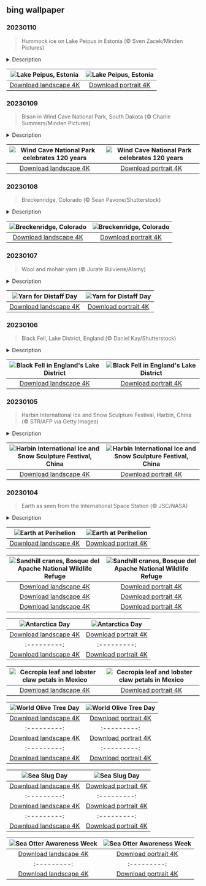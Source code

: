 ## bing wallpaper

### 20230110

> Hummock ice on Lake Peipus in Estonia (© Sven Zacek/Minden Pictures)

<details>
<summary>Description</summary>

> Lake Peipus, the fifth-largest lake in Europe, dates back hundreds of millions of years to the Paleozoic Era and is known for its sand dunes, which can 'sing' when the wind blows just right. In the winter the frozen lake surface may feature ice hummocks, as seen in this image. The hummocks are caused by slow, uneven pressure in the ice pack.
> 
> 
> 
> 

</details>

| ![Lake Peipus, Estonia](https://cn.bing.com/th?id=OHR.HummockIce_EN-US4606231645_UHD.jpg&pid=hp&w=400&h=224&rs=1&c=4) | ![Lake Peipus, Estonia](https://cn.bing.com/th?id=OHR.HummockIce_EN-US4606231645_1080x1920.jpg&pid=hp&w=155&h=315&rs=1&c=4) |
|:---------:|:---------:|
| [Download landscape 4K](https://cn.bing.com/th?id=OHR.HummockIce_EN-US4606231645_UHD.jpg) | [Download portrait 4K](https://cn.bing.com/th?id=OHR.HummockIce_EN-US4606231645_1080x1920.jpg) |

### 20230109

> Bison in Wind Cave National Park, South Dakota (© Charlie Summers/Minden Pictures)

<details>
<summary>Description</summary>

> Between the more famous national parks of Yellowstone and the Badlands lies Wind Cave National Park in South Dakota. Established 120 years ago, this national park is home to one of only four wild herds of genetically pure bison in North America. The two in our image are the descendants of 20 bison saved from slaughter by conservationists in the early 1900s. At the time, fewer than 1,000 wild bison were left alive out of a population that once numbered 50 million. Above ground, the park is the largest grass prairie in the country. Below ground lies one of the most extensive cave systems in the world. As the weather above changes, air flows into and out of the caves creating the wind for which the park was named.
> 
> 
> 
> 

</details>

| ![Wind Cave National Park celebrates 120 years](https://cn.bing.com/th?id=OHR.BisonWindCave_EN-US4537340482_UHD.jpg&pid=hp&w=400&h=224&rs=1&c=4) | ![Wind Cave National Park celebrates 120 years](https://cn.bing.com/th?id=OHR.BisonWindCave_EN-US4537340482_1080x1920.jpg&pid=hp&w=155&h=315&rs=1&c=4) |
|:---------:|:---------:|
| [Download landscape 4K](https://cn.bing.com/th?id=OHR.BisonWindCave_EN-US4537340482_UHD.jpg) | [Download portrait 4K](https://cn.bing.com/th?id=OHR.BisonWindCave_EN-US4537340482_1080x1920.jpg) |

### 20230108

> Breckenridge, Colorado (© Sean Pavone/Shutterstock)

<details>
<summary>Description</summary>

> Gold mining put this Rocky Mountain town on the map in the 1860s, but today the real gold is the powdery snow that falls liberally on the slopes that surround the town. Breckenridge is one of Colorado's premier ski and snowboard destinations. The resort has 35 lifts servicing five peaks and 2,900 acres of terrain. The visitors—who also arrive in the summer to fish, cycle, and paddle—easily outnumber the 5,000 residents of this quaint village. The gold mines have long shut down, apart from hosting visits from tourists. The enduring value of Breckenridge is its natural beauty.
> 
> 
> 
> 

</details>

| ![Breckenridge, Colorado](https://cn.bing.com/th?id=OHR.Breckenridge_EN-US4460042968_UHD.jpg&pid=hp&w=400&h=224&rs=1&c=4) | ![Breckenridge, Colorado](https://cn.bing.com/th?id=OHR.Breckenridge_EN-US4460042968_1080x1920.jpg&pid=hp&w=155&h=315&rs=1&c=4) |
|:---------:|:---------:|
| [Download landscape 4K](https://cn.bing.com/th?id=OHR.Breckenridge_EN-US4460042968_UHD.jpg) | [Download portrait 4K](https://cn.bing.com/th?id=OHR.Breckenridge_EN-US4460042968_1080x1920.jpg) |

### 20230107

> Wool and mohair yarn (© Jurate Buiviene/Alamy)

<details>
<summary>Description</summary>

> We're showcasing gorgeous soft wool and mohair yarn because today is Distaff Day, a celebration that dates back to medieval times. Truth be told, we're not convinced that it's really cause for celebration, since it marked women's return to spinning work after Christmas, following 12 blissful, chore-free days.
> 
> The distaff is a tool that predates the invention of the spinning wheel. It holds wool neatly in place before it's spun on the spindle. Distaff Day symbolizes women's vital role in producing textiles for their communities and, just like the distaff, keeping everything in order and running smoothly.
> 
> 

</details>

| ![Yarn for Distaff Day](https://cn.bing.com/th?id=OHR.Mohair_EN-US4379797092_UHD.jpg&pid=hp&w=400&h=224&rs=1&c=4) | ![Yarn for Distaff Day](https://cn.bing.com/th?id=OHR.Mohair_EN-US4379797092_1080x1920.jpg&pid=hp&w=155&h=315&rs=1&c=4) |
|:---------:|:---------:|
| [Download landscape 4K](https://cn.bing.com/th?id=OHR.Mohair_EN-US4379797092_UHD.jpg) | [Download portrait 4K](https://cn.bing.com/th?id=OHR.Mohair_EN-US4379797092_1080x1920.jpg) |

### 20230106

> Black Fell, Lake District, England (© Daniel Kay/Shutterstock)

<details>
<summary>Description</summary>

> Today's lovely landscape requires a slight bit of explanation. We're at Black Fell, which can be found in the Lake District of England. The term 'fell' originates from the Old Norse term for mountain, but it mostly applies to high, barren areas and, in the Lake District specifically, the area was usually uncultivated and used for grazing. Black Fell, which is a little over 1,000 feet high, has some acclaim, having been mentioned in Alfred Wainwright's 'Pictorial Guide to the Lakeland Fells' as a prime viewing area. No matter which direction you gaze, you're sure to see something wonderful.
> 
> 
> 
> 

</details>

| ![Black Fell in England's Lake District](https://cn.bing.com/th?id=OHR.BlackFell_EN-US4276698070_UHD.jpg&pid=hp&w=400&h=224&rs=1&c=4) | ![Black Fell in England's Lake District](https://cn.bing.com/th?id=OHR.BlackFell_EN-US4276698070_1080x1920.jpg&pid=hp&w=155&h=315&rs=1&c=4) |
|:---------:|:---------:|
| [Download landscape 4K](https://cn.bing.com/th?id=OHR.BlackFell_EN-US4276698070_UHD.jpg) | [Download portrait 4K](https://cn.bing.com/th?id=OHR.BlackFell_EN-US4276698070_1080x1920.jpg) |

### 20230105

> Harbin International Ice and Snow Sculpture Festival, Harbin, China (© STR/AFP via Getty Images)

<details>
<summary>Description</summary>

> The Harbin International Ice and Snow Sculpture Festival, in China's Heilongjiang province, begins today with all the spectacle and fanfare you'd expect from the world's largest festival of its kind. Big, bold, and beautiful, the event features more than 2,000 ice sculptures made from 240,000 cubic yards of ice collected by nearly a thousand workers from the nearby Songhua River. Many of the sculptures are illuminated with colored lights, creating a vibrant, glowing world of ice. It's estimated the colorful sights attract more than 18 million visitors each year. The event, which runs through late February, also features alpine skiing, cold water swimming in the aforementioned Songhua, as well as a festive ice lantern show.
> 
> 
> 
> 

</details>

| ![Harbin International Ice and Snow Sculpture Festival, China](https://cn.bing.com/th?id=OHR.HIISSF_EN-US4182845947_UHD.jpg&pid=hp&w=400&h=224&rs=1&c=4) | ![Harbin International Ice and Snow Sculpture Festival, China](https://cn.bing.com/th?id=OHR.HIISSF_EN-US4182845947_1080x1920.jpg&pid=hp&w=155&h=315&rs=1&c=4) |
|:---------:|:---------:|
| [Download landscape 4K](https://cn.bing.com/th?id=OHR.HIISSF_EN-US4182845947_UHD.jpg) | [Download portrait 4K](https://cn.bing.com/th?id=OHR.HIISSF_EN-US4182845947_1080x1920.jpg) |

### 20230104

> Earth as seen from the International Space Station (© JSC/NASA)

<details>
<summary>Description</summary>

> We've reached perihelion! Two weeks after winter solstice the Earth's orbit is closer to the sun than at any other time of year—a result of the Earth's elliptical orbit. You may think, 'If we're so close to the sun, why can't I feel the heat?' Well, that's because we're only receiving about 7% more solar energy than normal, which doesn't really have much impact on the weather.
> 
> 
> 
> 

</details>

| ![Earth at Perihelion](https://cn.bing.com/th?id=OHR.Perihelion_EN-US4106263162_UHD.jpg&pid=hp&w=400&h=224&rs=1&c=4) | ![Earth at Perihelion](https://cn.bing.com/th?id=OHR.Perihelion_EN-US4106263162_1080x1920.jpg&pid=hp&w=155&h=315&rs=1&c=4) |
|:---------:|:---------:|
| [Download landscape 4K](https://cn.bing.com/th?id=OHR.Perihelion_EN-US4106263162_UHD.jpg) | [Download portrait 4K](https://cn.bing.com/th?id=OHR.Perihelion_EN-US4106263162_1080x1920.jpg) |enty of room to spread their wings at the 57,000-acre refuge.
> 
> 
> 
> 

</details>

| ![Sandhill cranes, Bosque del Apache National Wildlife Refuge](https://cn.bing.com/th?id=OHR.SandhillSleeping_EN-US4023790571_UHD.jpg&pid=hp&w=400&h=224&rs=1&c=4) | ![Sandhill cranes, Bosque del Apache National Wildlife Refuge](https://cn.bing.com/th?id=OHR.SandhillSleeping_EN-US4023790571_1080x1920.jpg&pid=hp&w=155&h=315&rs=1&c=4) |
|:---------:|:---------:|
| [Download landscape 4K](https://cn.bing.com/th?id=OHR.SandhillSleeping_EN-US4023790571_UHD.jpg) | [Download portrait 4K](https://cn.bing.com/th?id=OHR.SandhillSleeping_EN-US4023790571_1080x1920.jpg) |d portrait 4K](https://cn.bing.com/th?id=OHR.GentooGrievances_EN-US6133793039_1080x1920.jpg) ||:---------:|
| [Download landscape 4K](https://cn.bing.com/th?id=OHR.TreeGaleriesLafayette_EN-US9731347729_UHD.jpg) | [Download portrait 4K](https://cn.bing.com/th?id=OHR.TreeGaleriesLafayette_EN-US9731347729_1080x1920.jpg) |ng.com/th?id=OHR.PalaceBelvedere_EN-US5817237970_UHD.jpg) | [Download portrait 4K](https://cn.bing.com/th?id=OHR.PalaceBelvedere_EN-US5817237970_1080x1920.jpg) |HR.WinterberryBush_EN-US5722169778_UHD.jpg) | [Download portrait 4K](https://cn.bing.com/th?id=OHR.WinterberryBush_EN-US5722169778_1080x1920.jpg) |564943350_1080x1920.jpg) |
| [Download landscape 4K](https://cn.bing.com/th?id=OHR.BraidedRiverDelta_EN-US0693594934_UHD.jpg) | [Download portrait 4K](https://cn.bing.com/th?id=OHR.BraidedRiverDelta_EN-US0693594934_1080x1920.jpg) |lerated at an alarming rate due to global warming. The mile-thick ice sheet that covers Antarctica accounts for 70% of the planet's supply of fresh water. To put that in perspective, if it all melted, sea levels would rise by 200 feet. Without this land of ice, the world would look a lot different.
> 
> 

</details>

| ![Antarctica Day](https://cn.bing.com/th?id=OHR.AntarcticaDay_EN-US9921573438_UHD.jpg&pid=hp&w=400&h=224&rs=1&c=4) | ![Antarctica Day](https://cn.bing.com/th?id=OHR.AntarcticaDay_EN-US9921573438_1080x1920.jpg&pid=hp&w=155&h=315&rs=1&c=4) |
|:---------:|:---------:|
| [Download landscape 4K](https://cn.bing.com/th?id=OHR.AntarcticaDay_EN-US9921573438_UHD.jpg) | [Download portrait 4K](https://cn.bing.com/th?id=OHR.AntarcticaDay_EN-US9921573438_1080x1920.jpg) |_1080x1920.jpg) |85216_UHD.jpg) | [Download portrait 4K](https://cn.bing.com/th?id=OHR.HeronGiving_EN-US9774285216_1080x1920.jpg) |693219784_UHD.jpg&pid=hp&w=400&h=224&rs=1&c=4) | ![Red Planet Day](https://cn.bing.com/th?id=OHR.RedPlanetDay_EN-US9693219784_1080x1920.jpg&pid=hp&w=155&h=315&rs=1&c=4) |
|:---------:|:---------:|
| [Download landscape 4K](https://cn.bing.com/th?id=OHR.RedPlanetDay_EN-US9693219784_UHD.jpg) | [Download portrait 4K](https://cn.bing.com/th?id=OHR.RedPlanetDay_EN-US9693219784_1080x1920.jpg) |r claw is often cultivated as an ornamental plant for tropical gardens. Gardeners looking to attract birds love the Heliconia because its plentiful nectar draws hummingbirds to its downward-facing flowers. Those same flowers have special recognition in Bolivia as 'patujú,' the national flower, which appears on one of the country's flags.
> 
> 

</details>

| ![Cecropia leaf and lobster claw petals in Mexico](https://cn.bing.com/th?id=OHR.Cecropia_EN-US9602789937_UHD.jpg&pid=hp&w=400&h=224&rs=1&c=4) | ![Cecropia leaf and lobster claw petals in Mexico](https://cn.bing.com/th?id=OHR.Cecropia_EN-US9602789937_1080x1920.jpg&pid=hp&w=155&h=315&rs=1&c=4) |
|:---------:|:---------:|
| [Download landscape 4K](https://cn.bing.com/th?id=OHR.Cecropia_EN-US9602789937_UHD.jpg) | [Download portrait 4K](https://cn.bing.com/th?id=OHR.Cecropia_EN-US9602789937_1080x1920.jpg) |though olive trees do not grow very tall, usually no more than 30 feet, they live a very long time. One of the oldest known trees in the world, in Portugal, is believed to be 3,350 years old. Many live for millennia, their trunks growing thick and gnarled, and their branches bearing fruit century after century. As civilizations rise and fall around them, these hardy trees remain resilient and steadfast.
> 
> 

</details>

| ![World Olive Tree Day](https://cn.bing.com/th?id=OHR.OliveTreeDay_EN-US9460125670_UHD.jpg&pid=hp&w=400&h=224&rs=1&c=4) | ![World Olive Tree Day](https://cn.bing.com/th?id=OHR.OliveTreeDay_EN-US9460125670_1080x1920.jpg&pid=hp&w=155&h=315&rs=1&c=4) |
|:---------:|:---------:|
| [Download landscape 4K](https://cn.bing.com/th?id=OHR.OliveTreeDay_EN-US9460125670_UHD.jpg) | [Download portrait 4K](https://cn.bing.com/th?id=OHR.OliveTreeDay_EN-US9460125670_1080x1920.jpg) |pid=hp&w=155&h=315&rs=1&c=4) |
|:---------:|:---------:|
| [Download landscape 4K](https://cn.bing.com/th?id=OHR.MonksMound_EN-US9323884241_UHD.jpg) | [Download portrait 4K](https://cn.bing.com/th?id=OHR.MonksMound_EN-US9323884241_1080x1920.jpg) |](https://cn.bing.com/th?id=OHR.Calacas_EN-US6430903741_UHD.jpg) | [Download portrait 4K](https://cn.bing.com/th?id=OHR.Calacas_EN-US6430903741_1080x1920.jpg) |.com/th?id=OHR.SealRiver_EN-US6267835630_1080x1920.jpg&pid=hp&w=155&h=315&rs=1&c=4) |
|:---------:|:---------:|
| [Download landscape 4K](https://cn.bing.com/th?id=OHR.SealRiver_EN-US6267835630_UHD.jpg) | [Download portrait 4K](https://cn.bing.com/th?id=OHR.SealRiver_EN-US6267835630_1080x1920.jpg) |e a more fitting name. Someone call Terry.
> 
> 

</details>

| ![Sea Slug Day](https://cn.bing.com/th?id=OHR.SeaAngel_EN-US5531672696_UHD.jpg&pid=hp&w=400&h=224&rs=1&c=4) | ![Sea Slug Day](https://cn.bing.com/th?id=OHR.SeaAngel_EN-US5531672696_1080x1920.jpg&pid=hp&w=155&h=315&rs=1&c=4) |
|:---------:|:---------:|
| [Download landscape 4K](https://cn.bing.com/th?id=OHR.SeaAngel_EN-US5531672696_UHD.jpg) | [Download portrait 4K](https://cn.bing.com/th?id=OHR.SeaAngel_EN-US5531672696_1080x1920.jpg) |OHR.DarkSkyAcadia_EN-US6966527964_1080x1920.jpg) |.bing.com/th?id=OHR.GoldenJellyfish_EN-US6743816471_1080x1920.jpg&pid=hp&w=155&h=315&rs=1&c=4) |
|:---------:|:---------:|
| [Download landscape 4K](https://cn.bing.com/th?id=OHR.GoldenJellyfish_EN-US6743816471_UHD.jpg) | [Download portrait 4K](https://cn.bing.com/th?id=OHR.GoldenJellyfish_EN-US6743816471_1080x1920.jpg) |ng.com/th?id=OHR.LastDollarRoad_EN-US7923638318_UHD.jpg&pid=hp&w=400&h=224&rs=1&c=4) | ![First day of autumn](https://cn.bing.com/th?id=OHR.LastDollarRoad_EN-US7923638318_1080x1920.jpg&pid=hp&w=155&h=315&rs=1&c=4) |
|:---------:|:---------:|
| [Download landscape 4K](https://cn.bing.com/th?id=OHR.LastDollarRoad_EN-US7923638318_UHD.jpg) | [Download portrait 4K](https://cn.bing.com/th?id=OHR.LastDollarRoad_EN-US7923638318_1080x1920.jpg) |ppers who hunted otters to near extinction before they were protected by law. Although sea otter populations have rebounded, they are still considered endangered. Otters live along the Pacific Coast of North America, from California up to Alaska. Although they can walk on land, they almost never find the need or desire to, even when it's nap time. When they're ready for a snooze, they'll raft up, wrap themselves in a strand of kelp to keep them from drifting away, and recline on the world's biggest waterbed.

</details>

| ![Sea Otter Awareness Week](https://cn.bing.com/th?id=OHR.SitkaOtters_EN-US7714053956_UHD.jpg&pid=hp&w=400&h=224&rs=1&c=4) | ![Sea Otter Awareness Week](https://cn.bing.com/th?id=OHR.SitkaOtters_EN-US7714053956_1080x1920.jpg&pid=hp&w=155&h=315&rs=1&c=4) |
|:---------:|:---------:|
| [Download landscape 4K](https://cn.bing.com/th?id=OHR.SitkaOtters_EN-US7714053956_UHD.jpg) | [Download portrait 4K](https://cn.bing.com/th?id=OHR.SitkaOtters_EN-US7714053956_1080x1920.jpg) |oo_EN-US7569665443_UHD.jpg&pid=hp&w=400&h=224&rs=1&c=4) | ![World Bamboo Day](https://cn.bing.com/th?id=OHR.ArashiyamaBamboo_EN-US7569665443_1080x1920.jpg&pid=hp&w=155&h=315&rs=1&c=4) |
|:---------:|:---------:|
| [Download landscape 4K](https://cn.bing.com/th?id=OHR.ArashiyamaBamboo_EN-US7569665443_UHD.jpg) | [Download portrait 4K](https://cn.bing.com/th?id=OHR.ArashiyamaBamboo_EN-US7569665443_1080x1920.jpg) |